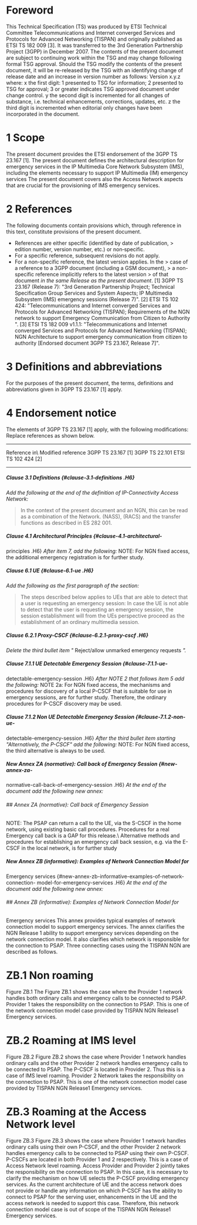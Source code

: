 # Foreword
This Technical Specification (TS) was produced by ETSI Technical Committee
Telecommunications and Internet converged Services and Protocols for Advanced
Networking (TISPAN) and originally published as ETSI TS 182 009 [3]. It was
transferred to the 3rd Generation Partnership Project (3GPP) in December 2007.
The contents of the present document are subject to continuing work within the
TSG and may change following formal TSG approval. Should the TSG modify the
contents of the present document, it will be re-released by the TSG with an
identifying change of release date and an increase in version number as
follows:
Version x.y.z
where:
x the first digit:
1 presented to TSG for information;
2 presented to TSG for approval;
3 or greater indicates TSG approved document under change control.
y the second digit is incremented for all changes of substance, i.e. technical
enhancements, corrections, updates, etc.
z the third digit is incremented when editorial only changes have been
incorporated in the document.
# 1 Scope
The present document provides the ETSI endorsement of the 3GPP TS 23.167 [1].
The present document defines the architectural description for emergency
services in the IP Multimedia Core Network Subsystem (IMS), including the
elements necessary to support IP Multimedia (IM) emergency services
The present document covers also the Access Network aspects that are crucial
for the provisioning of IMS emergency services.
# 2 References
The following documents contain provisions which, through reference in this
text, constitute provisions of the present document.
  * References are either specific (identified by date of publication, > edition number, version number, etc.) or non‑specific.
  * For a specific reference, subsequent revisions do not apply.
  * For a non-specific reference, the latest version applies. In the > case of a reference to a 3GPP document (including a GSM document), > a non-specific reference implicitly refers to the latest version > of that document _in the same Release as the present document_.
[1] 3GPP TS 23.167 (Release 7): \"3rd Generation Partnership Project;
Technical Specification Group Services and System Aspects; IP Multimedia
Subsystem (IMS) emergency sessions (Release 7)\".
[2] ETSI TS 102 424: \"Telecommunications and Internet converged Services and
Protocols for Advanced Networking (TISPAN); Requirements of the NGN network to
support Emergency Communication from Citizen to Authority \".
[3] ETSI TS 182 009 v1.1.1: \"Telecommunications and Internet converged
Services and Protocols for Advanced Networking (TISPAN); NGN Architecture to
support emergency communication from citizen to authority [Endorsed document
3GPP TS 23.167, Release 7]\".
# 3 Definitions and abbreviations
For the purposes of the present document, the terms, definitions and
abbreviations given in 3GPP TS 23.167 [1] apply.
# 4 Endorsement notice
The elements of 3GPP TS 23.167 [1] apply, with the following modifications:
Replace references as shown below.
* * *
Reference in\ Modified reference 3GPP TS 23.167 [1]
3GPP TS 22.101 ETSI TS 102 424 [2]
* * *
##### Clause 3.1 Definitions {#clause-3.1-definitions .H6}
_Add the following at the end of the definition of IP-Connectivity Access
Network:_
> In the context of the present document and an NGN, this can be read as a
> combination of the Network. (NASS), (RACS) and the transfer functions as
> described in ES 282 001.
##### Clause 4.1 Architectural Principles {#clause-4.1-architectural-
principles .H6}
_After item 7, add the following:_
NOTE: For NGN fixed access, the additional emergency registration is for
further study.
##### Clause 6.1 UE {#clause-6.1-ue .H6}
_Add the following as the first paragraph of the section:_
> The steps described below applies to UEs that are able to detect that a user
> is requesting an emergency session: In case the UE is not able to detect
> that the user is requesting an emergency session, the session establishment
> will from the UEs perspective proceed as the establishment of an ordinary
> multimedia session.
##### Clause 6.2.1 Proxy-CSCF {#clause-6.2.1-proxy-cscf .H6}
_Delete the third bullet item \"_ Reject/allow unmarked emergency requests
_\"._
##### Clause 7.1.1 UE Detectable Emergency Session {#clause-7.1.1-ue-
detectable-emergency-session .H6}
_After NOTE 2 that follows item 5 add the following:_
NOTE 2a: For NGN fixed access, the mechanisms and procedures for discovery of
a local P-CSCF that is suitable for use in emergency sessions, are for further
study. Therefore, the ordinary procedures for P-CSCF discovery may be used.
##### Clause 7.1.2 Non UE Detectable Emergency Session {#clause-7.1.2-non-ue-
detectable-emergency-session .H6}
_After the third bullet item starting "Alternatively, the P-CSCF" add the
following:_
NOTE: For NGN fixed access, the third alternative is always to be used.
##### New Annex ZA (normative): Call back of Emergency Session {#new-annex-za-
normative-call-back-of-emergency-session .H6}
_At the end of the document add the following new annex:_
###### ## Annex ZA (normative): Call back of Emergency Session
NOTE: The PSAP can return a call to the UE, via the S-CSCF in the home
network, using existing basic call procedures. Procedures for a real Emergency
call back is a GAP for this release.\ Alternative methods and procedures for
establishing an emergency call back session, e.g. via the E-CSCF in the local
network, is for further study
##### New Annex ZB (informative): Examples of Network Connection Model for
Emergency services {#new-annex-zb-informative-examples-of-network-connection-
model-for-emergency-services .H6}
_At the end of the document add the following new annex:_
###### ## Annex ZB (informative): Examples of Network Connection Model for
Emergency services
This annex provides typical examples of network connection model to support
emergency services. The annex clarifies the NGN Release 1 ability to support
emergency services depending on the network connection model. It also
clarifies which network is responsible for the connection to PSAP.
Three connecting cases using the TISPAN NGN are described as follows.
# ZB.1 Non roaming
Figure ZB.1
The Figure ZB.1 shows the case where the Provider 1 network handles both
ordinary calls and emergency calls to be connected to PSAP.
Provider 1 takes the responsibility on the connection to PSAP.
This is one of the network connection model case provided by TISPAN NGN
Release1 Emergency services.
# ZB.2 Roaming at IMS level
Figure ZB.2
Figure ZB.2 shows the case where Provider 1 network handles ordinary calls and
the other Provider 2 network handles emergency calls to be connected to PSAP.
The P-CSCF is located in Provider 2. Thus this is a case of IMS level roaming.
Provider 2 Network takes the responsibility on the connection to PSAP.
This is one of the network connection model case provided by TISPAN NGN
Release1 Emergency services.
# ZB.3 Roaming at the Access Network level
Figure ZB.3
Figure ZB.3 shows the case where Provider 1 network handles ordinary calls
using their own P-CSCF, and the other Provider 2 network handles emergency
calls to be connected to PSAP using their own P-CSCF.
P-CSCFs are located in both Provider 1 and 2 respectively. This is a case of
Access Network level roaming.
Access Provider and Provider 2 jointly takes the responsibility on the
connection to PSAP.
In this case, it is necessary to clarify the mechanism on how UE selects the
P-CSCF providing emergency services. As the current architecture of UE and the
access network does not provide or handle any information on which P-CSCF has
the ability to connect to PSAP for the serving user, enhancements in the UE
and the access network is needed to support this case.
Therefore, this network connection model case is out of scope of the TISPAN
NGN Release1 Emergency services.
#